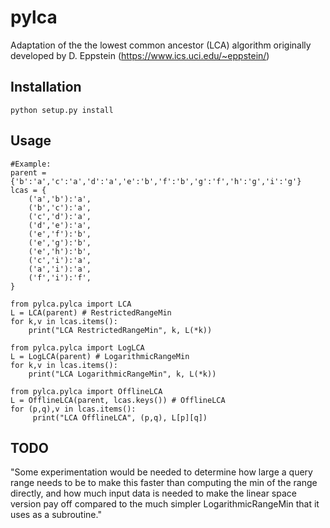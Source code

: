 # pylca

Adaptation of the the lowest common ancestor (LCA) algorithm originally developed by D. Eppstein (https://www.ics.uci.edu/~eppstein/)

## Installation

	python setup.py install

## Usage

    #Example:
	parent = {'b':'a','c':'a','d':'a','e':'b','f':'b','g':'f','h':'g','i':'g'}
	lcas = {
	    ('a','b'):'a',
	    ('b','c'):'a',
	    ('c','d'):'a',
	    ('d','e'):'a',
	    ('e','f'):'b',
	    ('e','g'):'b',
	    ('e','h'):'b',
	    ('c','i'):'a',
	    ('a','i'):'a',
	    ('f','i'):'f',
	}

	from pylca.pylca import LCA
	L = LCA(parent) # RestrictedRangeMin
	for k,v in lcas.items():
	    print("LCA RestrictedRangeMin", k, L(*k))

	from pylca.pylca import LogLCA
	L = LogLCA(parent) # LogarithmicRangeMin
	for k,v in lcas.items():
	    print("LCA LogarithmicRangeMin", k, L(*k))

	from pylca.pylca import OfflineLCA
	L = OfflineLCA(parent, lcas.keys()) # OfflineLCA
	for (p,q),v in lcas.items():
	     print("LCA OfflineLCA", (p,q), L[p][q])

## TODO

"Some experimentation would be needed to determine how large a query range needs to be to make this faster than computing the min of the range directly, and how much input data is needed to make the linear space version pay off compared to the much simpler LogarithmicRangeMin that it uses as a subroutine."